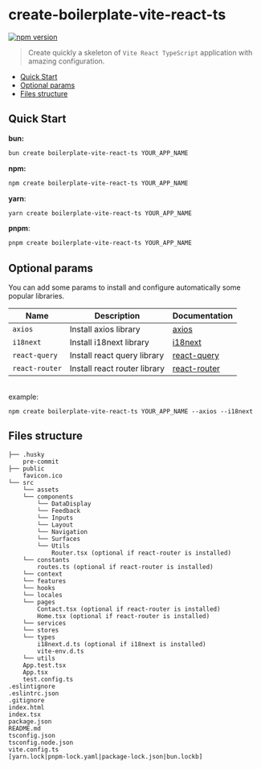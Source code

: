 # create-boilerplate-vite-react-ts

[![npm version](https://badge.fury.io/js/create-boilerplate-vite-react-ts.svg)](https://badge.fury.io/js/create-boilerplate-vite-react-ts)

> Create quickly a skeleton of `Vite React TypeScript`
application with amazing configuration.

- [Quick Start](#Quick-Start)
- [Optional params](#Optional-params)
- [Files structure](#Files-structure)

## Quick Start

**bun:**
```bash
bun create boilerplate-vite-react-ts YOUR_APP_NAME
```

**npm:**
```bash
npm create boilerplate-vite-react-ts YOUR_APP_NAME
```
**yarn**:
```bash
yarn create boilerplate-vite-react-ts YOUR_APP_NAME
```
**pnpm**:
```bash
pnpm create boilerplate-vite-react-ts YOUR_APP_NAME
```

## Optional params

You can add some params to install and configure automatically
some popular libraries.

| Name           | Description                  | Documentation                                   |
|----------------|------------------------------|-------------------------------------------------|
| `axios`        | Install axios library        | [axios](https://axios-http.com/fr/docs/intro)   |
| `i18next`      | Install i18next library      | [i18next](https://www.i18next.com)              |
| `react-query`  | Install react query library  | [react-query](https://react-query.tanstack.com) |
| `react-router` | Install react router library | [react-router](https://reactrouter.com)         |
<br>
example:

```console
npm create boilerplate-vite-react-ts YOUR_APP_NAME --axios --i18next
```

## Files structure

```
├── .husky
    pre-commit
├── public
    favicon.ico
└── src
    └── assets
    └── components
        └── DataDisplay
        └── Feedback
        └── Inputs
        └── Layout
        └── Navigation
        └── Surfaces
        └── Utils
            Router.tsx (optional if react-router is installed)
    └── constants
        routes.ts (optional if react-router is installed)
    └── context
    └── features
    └── hooks
    └── locales
    └── pages
        Contact.tsx (optional if react-router is installed)
        Home.tsx (optional if react-router is installed)
    └── services
    └── stores
    └── types
        i18next.d.ts (optional if i18next is installed)
        vite-env.d.ts
    └── utils
    App.test.tsx
    App.tsx
    test.config.ts
.eslintignore
.eslintrc.json
.gitignore
index.html
index.tsx
package.json
README.md
tsconfig.json
tsconfig.node.json
vite.config.ts
[yarn.lock|pnpm-lock.yaml|package-lock.json|bun.lockb]
```
